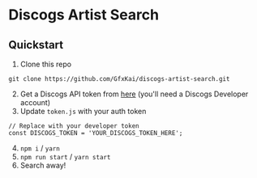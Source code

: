 # Discogs Artist Search #

## Quickstart

1. Clone this repo
```
git clone https://github.com/GfxKai/discogs-artist-search.git
```
2. Get a Discogs API token from [here](https://www.discogs.com/settings/developers) (you'll need a Discogs Developer account)
3. Update `token.js` with your auth token
```JS
// Replace with your developer token
const DISCOGS_TOKEN = 'YOUR_DISCOGS_TOKEN_HERE';
```
4. `npm i` / `yarn`
5. `npm run start` / `yarn start`
6. Search away!